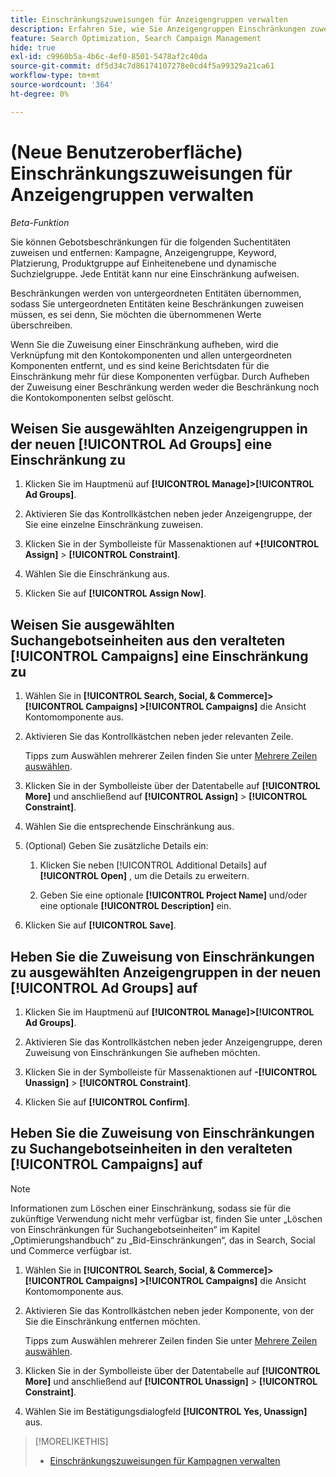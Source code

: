 ```yaml
---
title: Einschränkungszuweisungen für Anzeigengruppen verwalten
description: Erfahren Sie, wie Sie Anzeigengruppen Einschränkungen zuweisen.
feature: Search Optimization, Search Campaign Management
hide: true
exl-id: c9960b5a-4b6c-4ef0-8501-5478af2c40da
source-git-commit: df5d34c7d86174107278e0cd4f5a99329a21ca61
workflow-type: tm+mt
source-wordcount: '364'
ht-degree: 0%

---
```


# (Neue Benutzeroberfläche) Einschränkungszuweisungen für Anzeigengruppen verwalten

*Beta-Funktion*

Sie können Gebotsbeschränkungen für die folgenden Suchentitäten zuweisen und entfernen: Kampagne, Anzeigengruppe, Keyword, Platzierung, Produktgruppe auf Einheitenebene und dynamische Suchzielgruppe. Jede Entität kann nur eine Einschränkung aufweisen.

Beschränkungen werden von untergeordneten Entitäten übernommen, sodass Sie untergeordneten Entitäten keine Beschränkungen zuweisen müssen, es sei denn, Sie möchten die übernommenen Werte überschreiben.

Wenn Sie die Zuweisung einer Einschränkung aufheben, wird die Verknüpfung mit den Kontokomponenten und allen untergeordneten Komponenten entfernt, und es sind keine Berichtsdaten für die Einschränkung mehr für diese Komponenten verfügbar. Durch Aufheben der Zuweisung einer Beschränkung werden weder die Beschränkung noch die Kontokomponenten selbst gelöscht.

## Weisen Sie ausgewählten Anzeigengruppen in der neuen [!UICONTROL Ad Groups] eine Einschränkung zu

1. Klicken Sie im Hauptmenü auf **[!UICONTROL Manage]>[!UICONTROL Ad Groups]**.

1. Aktivieren Sie das Kontrollkästchen neben jeder Anzeigengruppe, der Sie eine einzelne Einschränkung zuweisen.

1. Klicken Sie in der Symbolleiste für Massenaktionen auf **+[!UICONTROL Assign]** > **[!UICONTROL Constraint]**.

1. Wählen Sie die Einschränkung aus.

1. Klicken Sie auf **[!UICONTROL Assign Now]**.

## Weisen Sie ausgewählten Suchangebotseinheiten aus den veralteten [!UICONTROL Campaigns] eine Einschränkung zu

1. Wählen Sie in **[!UICONTROL Search, Social, & Commerce]> [!UICONTROL Campaigns] >[!UICONTROL Campaigns]** die Ansicht Kontomomponente aus.

1. Aktivieren Sie das Kontrollkästchen neben jeder relevanten Zeile.

   Tipps zum Auswählen mehrerer Zeilen finden Sie unter [Mehrere Zeilen auswählen](/help/search-social-commerce/common-tasks/navigation-editing-selection/multiple-rows-select.md).

1. Klicken Sie in der Symbolleiste über der Datentabelle auf **[!UICONTROL More]** und anschließend auf **[!UICONTROL Assign]** > **[!UICONTROL Constraint]**.

1. Wählen Sie die entsprechende Einschränkung aus.

1. (Optional) Geben Sie zusätzliche Details ein:

   1. Klicken Sie neben [!UICONTROL Additional Details] auf **[!UICONTROL Open]** , um die Details zu erweitern.

   1. Geben Sie eine optionale **[!UICONTROL Project Name]** und/oder eine optionale **[!UICONTROL Description]** ein.

1. Klicken Sie auf **[!UICONTROL Save]**.

## Heben Sie die Zuweisung von Einschränkungen zu ausgewählten Anzeigengruppen in der neuen [!UICONTROL Ad Groups] auf

1. Klicken Sie im Hauptmenü auf **[!UICONTROL Manage]>[!UICONTROL Ad Groups]**.

1. Aktivieren Sie das Kontrollkästchen neben jeder Anzeigengruppe, deren Zuweisung von Einschränkungen Sie aufheben möchten.

1. Klicken Sie in der Symbolleiste für Massenaktionen auf **-[!UICONTROL Unassign]** > **[!UICONTROL Constraint]**.

1. Klicken Sie auf **[!UICONTROL Confirm]**.

## Heben Sie die Zuweisung von Einschränkungen zu Suchangebotseinheiten in den veralteten [!UICONTROL Campaigns] auf

>[!NOTE]
>
>Informationen zum Löschen einer Einschränkung, sodass sie für die zukünftige Verwendung nicht mehr verfügbar ist, finden Sie unter „Löschen von Einschränkungen für Suchangebotseinheiten“ im Kapitel „Optimierungshandbuch“ zu „Bid-Einschränkungen“, das in Search, Social und Commerce verfügbar ist.<!-- verify convention for referencing Optimization Guide here -->

1. Wählen Sie in **[!UICONTROL Search, Social, & Commerce]> [!UICONTROL Campaigns] >[!UICONTROL Campaigns]** die Ansicht Kontomomponente aus.

1. Aktivieren Sie das Kontrollkästchen neben jeder Komponente, von der Sie die Einschränkung entfernen möchten.

   Tipps zum Auswählen mehrerer Zeilen finden Sie unter [Mehrere Zeilen auswählen](/help/search-social-commerce/common-tasks/navigation-editing-selection/multiple-rows-select.md).

1. Klicken Sie in der Symbolleiste über der Datentabelle auf **[!UICONTROL More]** und anschließend auf **[!UICONTROL Unassign]** > **[!UICONTROL Constraint]**.

1. Wählen Sie im Bestätigungsdialogfeld **[!UICONTROL Yes, Unassign]** aus.

>[!MORELIKETHIS]
>
>* [Einschränkungszuweisungen für Kampagnen verwalten](/help/search-social-commerce/new-ui/manage/campaigns/campaign-constraint-assignments-manage.md)
